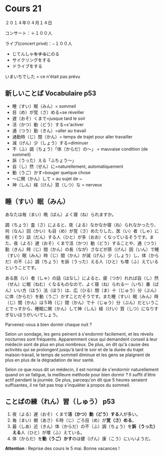 Cours 21
==========

２０１４年０４月１４日

コンサート：＋１００人

ライブ(concert privé)：−１００人

* じてんしゃ<strike>をする</strike>にのる
* サイクリングをする
* ドライブをする

いまいちでした = ce n'était pas prévu

新しいことば Vocabulaire p53
---------------------

* 睡（すい）眠（みん）= sommeil
* 目（め）が覚（さ）める=se réveiller
* 遅（おそ）くまで=jusque tard le soir
* 活（かつ）動（どう）する=s'activer
* 通（つう）勤（きん）=aller au travail
* 通勤時（じ）間（かん）= temps de trajet pour aller travailler
* 減（げん）少（しょう）する=diminuer
* 不（ふ）調（ちょう）「体（からだ）の〜」 = mauvaise condition (de sommeil)
* 訴（うった）える「ふちょう〜」
* 自（し）然（ぜん）に=naturellement, automatiquement
* 動（うご）かす=bouger quelque chose
* 〜に関（かん）して = au sujet de ~
* 神（しん）経（けん）質（しつ）な = nerveux

睡（すい）眠（みん）
-------------

あなたは毎（まい）晩（ばん）よく寝（ね）られますか。

調（ちょう）査（さ）によると、夜（よる）なかなか寝（ね）られなかったり、何（なん）回（かい）も目（め）が覚（さ）めたりした、医（い）者（しゃ）に相（そう）談（だん）する人（ひと）が多（おお）くなっているそうです。また、夜（よろ）遅（おそ）くまで活（かつ）動（どう）することや、通（つう）勤（きん）時（じ）間（かん）の長（なが）さなどが原（げん）因（いん）で睡（すい）眠（みん）時（じ）間（かん）が減（げん）少（しょう）し、体（からだ）の不（ふ）調（ちょう）を訴（うった）える人（ひと）も増（ふ）えているということです。

ある医（い）者（しゃ）の話（はなし）によると、疲（つか）れれば自（し）然（ぜん）に眠（ねむ）くなるものなので、よく寝（ね）られる一（いち）番（ばん）いい方（ほう）法（ほう）は、広（ひる）間（ま）十（じゅう）分（ぶん）に体（からだ）を動（うご）かすことだそうです。また睡（すい）眠（みん）時（じ）間（かん）は５時（じ）間（かん）で十（じゅう）分（ぶん）だということでっすから、睡眠に関（かん）して神（しん）経（けい）質（しつ）になりすぎないほうがいいでしょう。

Parvenez-vous à bien dormir chaque nuit ?

Selon un sondage, les gens peinent à s'endormir facilement, et les réveils nocturnes sont fréquents. Apparemment ceux qui demandent conseil à leur médecin sont de plus en plus nombreux. De plus, on dit qu'à cause des activités qui se prolongent jusqu'à tard le soir et de la durée du trajet maison-travail, le temps de sommeil diminue et les gens se plaignent de plus en plus de la dégradation de leur santé. 

Selon ce que nous dit un médecin, il est normal de s'endormir naturellement quand on se fatigue, la meilleure méthode pour bien dormir ? Il suffit d'être actif pendant la journée. De plus, parcequ'on dit que 5 heures seraient suffisantes, il ne fait pas trop s'inquiéter à propos du sommeil.

ことばの練（れん）習（しゅう） p53
----------

1. 夜（よる）遅（おそ）くまで**活（かつ）動（どう）する**人が多い。
2. 毎（まい）朝（あさ）６時（じ）ごろ目（め）が**覚（さ）める**。
3. 最（しあ）近（きん）体（からだ）の不（ふ）調（ちょう）を**訴（うった）える**人（ひと）が増（ふ）えている。
4. 体（からだ）を**動（うご）かす**のは健（げん）康（こう）にいいようだ。

**Attention** : Reprise des cours le 5 mai. Bonne vacances !
